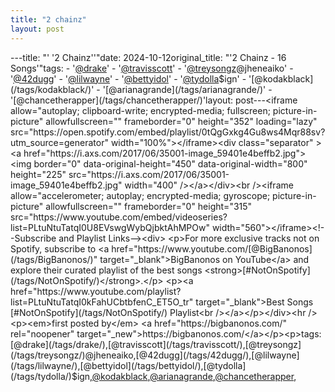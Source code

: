 ```yaml
---
title: "2 chainz"
layout: post
---
```

---title: "' '2 Chainz''"date: 2024-10-12original_title: "'2 Chainz - 16 Songs'"tags:  - '[@drake](/tags/drake/)'  - '[@travisscott](/tags/travisscott/)'  - '[@treysongz](/tags/treysongz/)@jheneaiko'  - '[@42dugg](/tags/42dugg/)'  - '[@lilwayne](/tags/lilwayne/)'  - '[@bettyidol](/tags/bettyidol/)'  - '[@tydolla](/tags/tydolla/)$ign'  - '[@kodakblack](/tags/kodakblack/)'  - '[@arianagrande](/tags/arianagrande/)'  - '[@chancetherapper](/tags/chancetherapper/)'layout: post---<iframe allow="autoplay; clipboard-write; encrypted-media; fullscreen; picture-in-picture" allowfullscreen="" frameborder="0" height="352" loading="lazy" src="https://open.spotify.com/embed/playlist/0tQgGxkg4Gu8ws4Mqr88sv?utm_source=generator" width="100%"></iframe><div class="separator" ><a href="https://i.axs.com/2017/06/35001-image_59401e4beffb2.jpg"><img border="0" data-original-height="450" data-original-width="800" height="225" src="https://i.axs.com/2017/06/35001-image_59401e4beffb2.jpg" width="400" /></a></div><br /><iframe allow="accelerometer; autoplay; encrypted-media; gyroscope; picture-in-picture" allowfullscreen="" frameborder="0" height="315" src="https://www.youtube.com/embed/videoseries?list=PLtuNtuTatqI0U8EVswgWybQjbktAhMPOw" width="560"></iframe><!--Subscribe and Playlist Links--><div>    <p>For more exclusive tracks not on Spotify, subscribe to <a href="https://www.youtube.com/[@BigBanonos](/tags/BigBanonos/)" target="_blank">BigBanonos on YouTube</a> and explore their curated playlist of the best songs <strong>[#NotOnSpotify](/tags/NotOnSpotify/)</strong>.</p>    <p><a href="https://www.youtube.com/playlist?list=PLtuNtuTatqI0kFahUCbtbfenC_ET5O_tr" target="_blank">Best Songs [#NotOnSpotify](/tags/NotOnSpotify/) Playlist<br /></a></p></div><hr /><p><em>first posted by</em> <a href="https://bigbanonos.com/" rel="noopener" target="_new">https://bigbanonos.com/</a></p><p>tags: [@drake](/tags/drake/),[@travisscott](/tags/travisscott/),[@treysongz](/tags/treysongz/)@jheneaiko,[@42dugg](/tags/42dugg/),[@lilwayne](/tags/lilwayne/),[@bettyidol](/tags/bettyidol/),[@tydolla](/tags/tydolla/)$ign,[@kodakblack](/tags/kodakblack/),[@arianagrande](/tags/arianagrande/),[@chancetherapper](/tags/chancetherapper/),</p>